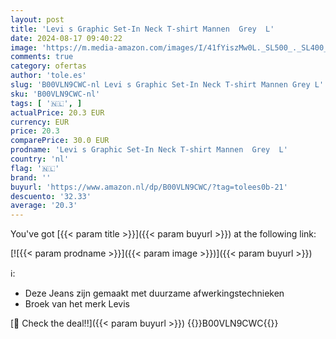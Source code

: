 ```yaml
---
layout: post
title: 'Levi s Graphic Set-In Neck T-shirt Mannen  Grey  L'
date: 2024-08-17 09:40:22
image: 'https://m.media-amazon.com/images/I/41fYiszMw0L._SL500_._SL400_.jpg'
comments: true
category: ofertas
author: 'tole.es'
slug: 'B00VLN9CWC-nl Levi s Graphic Set-In Neck T-shirt Mannen Grey L'
sku: 'B00VLN9CWC-nl'
tags: [ '🇳🇱', ]
actualPrice: 20.3 EUR
currency: EUR
price: 20.3
comparePrice: 30.0 EUR
prodname: 'Levi s Graphic Set-In Neck T-shirt Mannen  Grey  L'
country: 'nl'
flag: '🇳🇱'
brand: ''
buyurl: 'https://www.amazon.nl/dp/B00VLN9CWC/?tag=tolees0b-21'
descuento: '32.33'
average: '20.3'
---
```


You've got [{{< param title >}}]({{< param buyurl >}}) at the following link:

[![{{< param prodname >}}]({{< param image >}})]({{< param buyurl >}})

ℹ️:

- Deze Jeans zijn gemaakt met duurzame afwerkingstechnieken
- Broek van het merk Levis

[🛒 Check the deal!!]({{< param buyurl >}})
{{<world>}}B00VLN9CWC{{</world>}}
